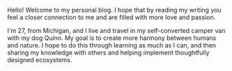 Hello! Welcome to my personal blog. I hope that by reading my writing you feel a closer connection to me and are filled with more love and passion.

I'm 27, from Michigan, and I live and travel in my self-converted camper van with my dog Quinn. My goal is to create more harmony between humans and nature. I hope to do this through learning as much as I can, and then sharing my knowledge with others and helping implement thoughtfully designed ecosystems.